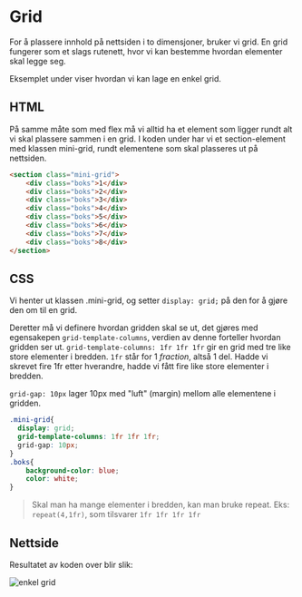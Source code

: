 # Grid

For å plassere innhold på nettsiden i to dimensjoner, bruker vi grid.
En grid fungerer som et slags rutenett, hvor vi kan bestemme hvordan elementer skal legge seg.

Eksemplet under viser hvordan vi kan lage en enkel grid.

## HTML

På samme måte som med flex må vi alltid ha et element som ligger rundt alt vi skal plassere sammen i en grid.
I koden under har vi et section-element med klassen mini-grid, rundt elementene som skal plasseres ut på nettsiden. 

```HTML
<section class="mini-grid">
    <div class="boks">1</div>
    <div class="boks">2</div>
    <div class="boks">3</div>
    <div class="boks">4</div>
    <div class="boks">5</div>
    <div class="boks">6</div>
    <div class="boks">7</div>
    <div class="boks">8</div>
</section>
```

## CSS

Vi henter ut klassen .mini-grid, og setter `display: grid;` på den for å gjøre den om til en grid.

Deretter må vi definere hvordan gridden skal se ut, det gjøres med egensakepen `grid-template-columns`, verdien av denne forteller hvordan gridden ser ut.
`grid-template-columns: 1fr 1fr 1fr` gir en grid med tre like store elementer i bredden.
`1fr` står for 1 *fraction*, altså 1 del.
Hadde vi skrevet fire 1fr etter hverandre, hadde vi fått fire like store elementer i bredden.

`grid-gap: 10px` lager 10px med "luft" (margin) mellom alle elementene i gridden.

```CSS
.mini-grid{
  display: grid;
  grid-template-columns: 1fr 1fr 1fr;
  grid-gap: 10px;
}
.boks{
    background-color: blue;
    color: white;
}
```

> Skal man ha mange elementer i bredden, kan man bruke repeat.
> Eks: `repeat(4,1fr)`, som tilsvarer `1fr 1fr 1fr 1fr`

## Nettside

Resultatet av koden over blir slik:

![enkel grid](./bilder//enkel-grid.png)
